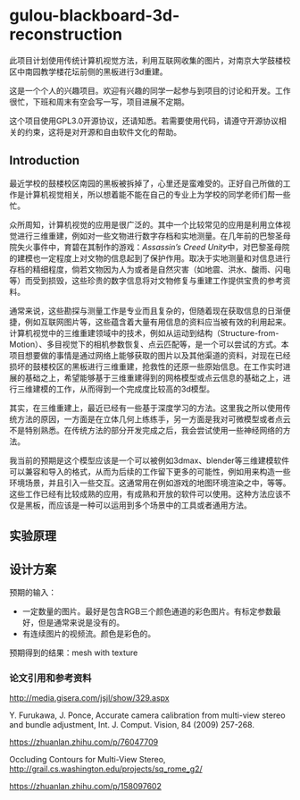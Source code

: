 # gulou-blackboard-3d-reconstruction

此项目计划使用传统计算机视觉方法，利用互联网收集的图片，对南京大学鼓楼校区中南园教学楼花坛前侧的黑板进行3d重建。

这是一个个人的兴趣项目。欢迎有兴趣的同学一起参与到项目的讨论和开发。工作很忙，下班和周末有空会写一写，项目进展不定期。

这个项目使用GPL3.0开源协议，还请知悉。若需要使用代码，请遵守开源协议相关的约束，这将是对开源和自由软件文化的帮助。

## Introduction
最近学校的鼓楼校区南园的黑板被拆掉了，心里还是蛮难受的。正好自己所做的工作是计算机视觉相关，所以想着能不能在自己的专业上为学校的同学老师们帮一些忙。

众所周知，计算机视觉的应用是很广泛的。其中一个比较常见的应用是利用立体视觉进行三维重建，例如对一些文物进行数字存档和实地测量。在几年前的巴黎圣母院失火事件中，育碧在其制作的游戏：*Assassin’s Creed Unity*中，对巴黎圣母院的建模也一定程度上对文物的信息起到了保护作用。取决于实地测量和对信息进行存档的精细程度，倘若文物因为人为或者是自然灾害（如地震、洪水、酸雨、闪电等）而受到损毁，这些珍贵的数字信息将对文物修复与重建工作提供宝贵的参考资料。

通常来说，这些勘探与测量工作是专业而且复杂的，但随着现在获取信息的日渐便捷，例如互联网图片等，这些蕴含着大量有用信息的资料应当被有效的利用起来。计算机视觉中的三维重建领域中的技术，例如从运动到结构（Structure-from-Motion）、多目视觉下的相机参数恢复、点云匹配等，是一个可以尝试的方式。本项目想要做的事情是通过网络上能够获取的图片以及其他渠道的资料，对现在已经损坏的鼓楼校区的黑板进行三维重建，抢救性的还原一些原始信息。在工作实时进展的基础之上，希望能够基于三维重建得到的网格模型或点云信息的基础之上，进行三维建模的工作，从而得到一个完成度比较高的3d模型。

其实，在三维重建上，最近已经有一些基于深度学习的方法。这里我之所以使用传统方法的原因，一方面是在立体几何上练练手，另一方面是我对可微模型或者点云不是特别熟悉。在传统方法的部分开发完成之后，我会尝试使用一些神经网络的方法。

我当前的预期是这个模型应该是一个可以被例如3dmax、blender等三维建模软件可以兼容和导入的格式，从而为后续的工作留下更多的可能性，例如用来构造一些环境场景，并且引入一些交互。这通常用在例如游戏的地图环境渲染之中，等等。这些工作已经有比较成熟的应用，有成熟和开放的软件可以使用。这种方法应该不仅是黑板，而应该是一种可以运用到多个场景中的工具或者通用方法。

## 实验原理

## 设计方案
预期的输入：

* 一定数量的图片。最好是包含RGB三个颜色通道的彩色图片。有标定参数最好，但是通常来说是没有的。
* 有连续图片的视频流。颜色是彩色的。

预期得到的结果：mesh with texture


### 论文引用和参考资料
http://media.gisera.com/jsjl/show/329.aspx

Y. Furukawa, J. Ponce, Accurate camera calibration from multi-view stereo and bundle adjustment, Int. J. Comput. Vision, 84 (2009) 257-268.

https://zhuanlan.zhihu.com/p/76047709

Occluding Contours for Multi-View Stereo, http://grail.cs.washington.edu/projects/sq_rome_g2/

https://zhuanlan.zhihu.com/p/158097602
